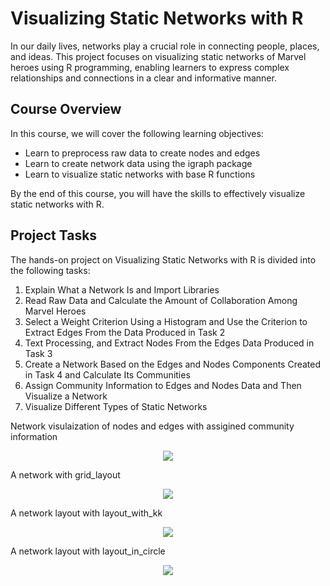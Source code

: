 # Visualizing Static Networks with R

In our daily lives, networks play a crucial role in connecting people, places, and ideas. This project focuses on visualizing static networks of Marvel heroes using R programming, enabling learners to express complex relationships and connections in a clear and informative manner.

## Course Overview

In this course, we will cover the following learning objectives:

- Learn to preprocess raw data to create nodes and edges
- Learn to create network data using the igraph package
- Learn to visualize static networks with base R functions

By the end of this course, you will have the skills to effectively visualize static networks with R.

## Project Tasks

The hands-on project on Visualizing Static Networks with R is divided into the following tasks:

1. Explain What a Network Is and Import Libraries
2. Read Raw Data and Calculate the Amount of Collaboration Among Marvel Heroes
3. Select a Weight Criterion Using a Histogram and Use the Criterion to Extract Edges From the Data Produced in Task 2
4. Text Processing, and Extract Nodes From the Edges Data Produced in Task 3
5. Create a Network Based on the Edges and Nodes Components Created in Task 4 and Calculate Its Communities
6. Assign Community Information to Edges and Nodes Data and Then Visualize a Network
7. Visualize Different Types of Static Networks

   

Network visulaization of nodes and edges with assigined community information
<p align="center">
  <img src="https://github.com/Zeinabelmi/Visualizing-static-networks-with-R/assets/114510150/2583d77b-d126-4230-b8e9-3005603a1039" />
</p>

A network with grid_layout
<p align="center">
  <img src="https://github.com/Zeinabelmi/Visualizing-static-networks-with-R/assets/114510150/a57da431-4da6-4c9e-887c-8ecfec5394fa" />
</p>

A network layout with layout_with_kk
<p align="center">
  <img src="https://github.com/Zeinabelmi/Visualizing-static-networks-with-R/assets/114510150/a4190881-311b-43ad-aa08-4adac8d19545" />
</p>

A network layout with layout_in_circle
<p align="center">
  <img src="https://github.com/Zeinabelmi/Visualizing-static-networks-with-R/assets/114510150/61ef7025-7015-409a-ab0a-23308b270c31" />
</p>
